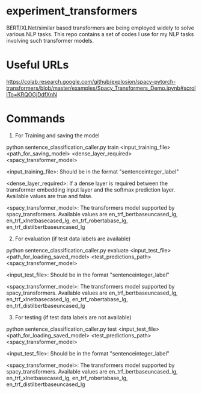 # experiment_transformers
BERT/XLNet/similar based transformers are being employed widely to solve various NLP tasks. This repo contains a set of codes I use for my NLP tasks involving such transformer models.

Useful URLs
===========
https://colab.research.google.com/github/explosion/spacy-pytorch-transformers/blob/master/examples/Spacy_Transformers_Demo.ipynb#scrollTo=KRQOGjDdfXnN


Commands
========
1) For Training and saving the model

python sentence_classification_caller.py train <input_training_file> <path_for_saving_model> <dense_layer_required> <spacy_transformer_model>

<input_training_file>: Should be in the format "sentence<TAB>integer_label"

<dense_layer_required>: If a dense layer is required between the transformer embedding input layer and the softmax prediction layer. Available values are true and false.

<spacy_transformer_model>: The transformers model supported by spacy_transformers. Available values are en_trf_bertbaseuncased_lg, en_trf_xlnetbasecased_lg, en_trf_robertabase_lg, en_trf_distilbertbaseuncased_lg

2) For evaluation (if test data labels are available)

python sentence_classification_caller.py evaluate <input_test_file> <path_for_loading_saved_model> <test_predictions_path> <spacy_transformer_model>

<input_test_file>: Should be in the format "sentence<TAB>integer_label"

<spacy_transformer_model>: The transformers model supported by spacy_transformers. Available values are en_trf_bertbaseuncased_lg, en_trf_xlnetbasecased_lg, en_trf_robertabase_lg, en_trf_distilbertbaseuncased_lg


3) For testing (if test data labels are not available)

python sentence_classification_caller.py test <input_test_file> <path_for_loading_saved_model> <test_predictions_path> <spacy_transformer_model>

<input_test_file>: Should be in the format "sentence<TAB>integer_label"
  
<spacy_transformer_model>: The transformers model supported by spacy_transformers. Available values are en_trf_bertbaseuncased_lg, en_trf_xlnetbasecased_lg, en_trf_robertabase_lg, en_trf_distilbertbaseuncased_lg
